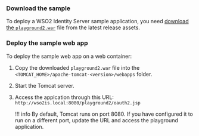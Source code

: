 
### Download the sample

To deploy a WSO2 Identity Server sample application, you need [download the `playground2.war`](https://github.com/wso2/samples-is/releases/download/v4.5.1/playground2.war) file from the latest release assets.

### Deploy the sample web app

To deploy the sample web app on a web container:

1. Copy the downloaded `playground2.war` file into the `<TOMCAT_HOME>/apache-tomcat-<version>/webapps` folder.

2. Start the Tomcat server.

3. Access the applcation through this URL: `http://wso2is.local:8080/playground2/oauth2.jsp`

    !!! info
        By default, Tomcat runs on port 8080. If you have configured it to run on a different port, update the URL and access the playground application.  
